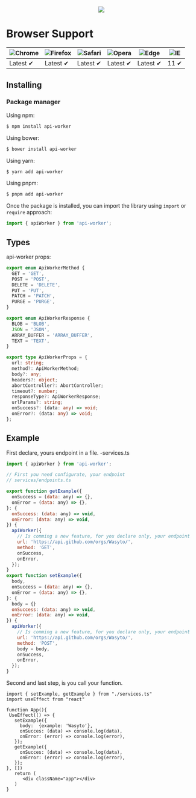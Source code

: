 <h1 align="center">
   <b>
        <a href="https://github/wasyto/api-worker.com"><img src="https://avatars.githubusercontent.com/u/128638283?v=4" /></a><br>
    </b>
</h1>

# Browser Support

| ![Chrome](https://raw.githubusercontent.com/alrra/browser-logos/main/src/chrome/chrome_48x48.png) | ![Firefox](https://raw.githubusercontent.com/alrra/browser-logos/main/src/firefox/firefox_48x48.png) | ![Safari](https://raw.githubusercontent.com/alrra/browser-logos/main/src/safari/safari_48x48.png) | ![Opera](https://raw.githubusercontent.com/alrra/browser-logos/main/src/opera/opera_48x48.png) | ![Edge](https://raw.githubusercontent.com/alrra/browser-logos/main/src/edge/edge_48x48.png) | ![IE](https://raw.githubusercontent.com/alrra/browser-logos/master/src/archive/internet-explorer_9-11/internet-explorer_9-11_48x48.png) |
| ------------------------------------------------------------------------------------------------- | ---------------------------------------------------------------------------------------------------- | ------------------------------------------------------------------------------------------------- | ---------------------------------------------------------------------------------------------- | ------------------------------------------------------------------------------------------- | --------------------------------------------------------------------------------------------------------------------------------------- |
| Latest ✔                                                                                          | Latest ✔                                                                                             | Latest ✔                                                                                          | Latest ✔                                                                                       | Latest ✔                                                                                    | 11 ✔                                                                                                                                    |



## Installing

### Package manager

Using npm:

```bash
$ npm install api-worker
```

Using bower:

```bash
$ bower install api-worker
```

Using yarn:

```bash
$ yarn add api-worker
```

Using pnpm:

```bash
$ pnpm add api-worker
```

Once the package is installed, you can import the library using `import` or `require` approach:

```js
import { apiWorker } from 'api-worker';
```
## Types
api-worker props:
```ts
export enum ApiWorkerMethod {
  GET = 'GET',
  POST = 'POST',
  DELETE = 'DELETE',
  PUT = 'PUT',
  PATCH = 'PATCH',
  PURGE = 'PURGE',
}

export enum ApiWorkerResponse {
  BLOB = 'BLOB',
  JSON = 'JSON',
  ARRAY_BUFFER = 'ARRAY_BUFFER',
  TEXT = 'TEXT',
}

export type ApiWorkerProps = {
  url: string;
  method?: ApiWorkerMethod;
  body?: any;
  headers?: object;
  abortController?: AbortController;
  timeout?: number;
  responseType?: ApiWorkerResponse;
  urlParams?: string;
  onSuccess?: (data: any) => void;
  onError?: (data: any) => void;
};
```

## Example

First declare, yours endpoint in a file.
-services.ts
```js
import { apiWorker } from 'api-worker';

// First you need configurate, your endpoint
// services/endpoints.ts

export function getExample({
  onSuccess = (data: any) => {},
  onError = (data: any) => {},
}: {
  onSuccess: (data: any) => void,
  onError: (data: any) => void,
}) {
  apiWorker({
    // Is comming a new feature, for you declare only, your endpoint
    url: 'https://api.github.com/orgs/Wasyto/',
    method: 'GET',
    onSuccess,
    onError,
  });
}
export function setExample({
  body,
  onSuccess = (data: any) => {},
  onError = (data: any) => {},
}: {
  body = {}
  onSuccess: (data: any) => void,
  onError: (data: any) => void,
}) {
  apiWorker({
    // Is comming a new feature, for you declare only, your endpoint
    url: 'https://api.github.com/orgs/Wasyto/',
    method: 'POST',
    body = body,
    onSuccess,
    onError,
  });
}
```


Second and last step, is you call your function.
```tsx
import { setExample, getExample } from "./services.ts"
import useEffect from "react"
   
function App(){
 UseEffect(() => {
   setExample({
     body:  {example: 'Wasyto'},
     onSucces: (data) => console.log(data),
     onError: (error) => console.log(error),
   });
   getExample({
     onSucces: (data) => console.log(data),
     onError: (error) => console.log(error),
   });
}, [])  
   return (
      <div className="app"></div>
   )
}
```
